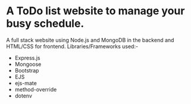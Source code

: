 # A ToDo list website to manage your busy schedule.
A full stack website using Node.js and MongoDB in the backend and HTML/CSS for frontend.
Libraries/Frameworks used:-
* Express.js
* Mongoose
* Bootstrap
* EJS
* ejs-mate
* method-override
* dotenv
